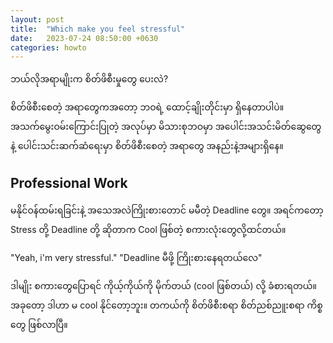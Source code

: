 ```yaml
---
layout: post
title:  "Which make you feel stressful"
date:   2023-07-24 08:50:00 +0630
categories: howto
---
```

ဘယ်လိုအရာမျိုးက စိတ်ဖိစီးမှုတွေ ပေးလဲ?

စိတ်ဖိစီးစေတဲ့ အရာတွေကအတော့ ဘဝရဲ့ ထောင့်ချိုးတိုင်းမှာ ရှိနေတာပါပဲ။
အသက်မွေးဝမ်းကြောင်းပြုတဲ့ အလုပ်မှာ
မိသားစုဘဝမှာ
အပေါင်းအသင်းမိတ်ဆွေတွေနဲ့ ပေါင်းသင်းဆက်ဆံရေးမှာ
စိတ်ဖိစီးစေတဲ့ အရာတွေ အနည်းနဲ့အများရှိနေ။

## Professional Work

မနိုင်ဝန်ထမ်းရခြင်းနဲ့
အသေအလဲကြိုးစားတောင် မမီတဲ့ Deadline တွေ။
အရင်ကတော့
Stress တို့ Deadline တို့ ဆိုတာက Cool ဖြစ်တဲ့ စကားလုံးတွေလို့ထင်တယ်။

"Yeah, i'm very stressful."
"Deadline မီဖို့ ကြိုးစားနေရတယ်လေ"

ဒါမျိုး စကားတွေပြောရင် ကိုယ့်ကိုယ်ကို မိုက်တယ် (cool ဖြစ်တယ်) လို့ ခံစားရတယ်။
အခုတော့ ဒါဟာ မ cool နိုင်တော့ဘူး။
တကယ်ကို စိတ်ဖိစီးစရာ
စိတ်ညစ်ညူးစရာ ကိစ္စတွေ ဖြစ်လာပြီ။
